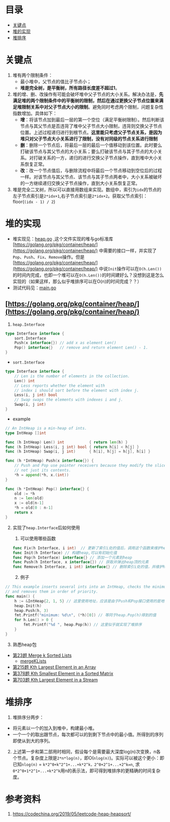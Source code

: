 # 目录
- [关键点](#关键点)
- [堆的实现](#堆的实现)
- [堆排序](#堆排序)

# 关键点
1. 堆有两个限制条件：
	- 最小堆中，父节点的值比子节点小；
	- **堆是完全树，是平衡树，所有路径长度差不超过1**。
2. 堆的增、删、改操作有可能会破坏堆中父子节点的大小关系。解决办法是，**先满足堆的两个限制条件中的平衡树的限制，然后在通过更换父子节点位置来满足堆限制关系中对父子节点大小的限制**。避免同时考虑两个限制，问题复杂性指数增加。具体如下：
	- **增**：将该节点加到最后一层的第一个空位（满足平衡树限制）。然后判断该节点与其父节点是否违背了堆中父子节点大小限制，违背则交换父子节点位置。上述过程递归进行到根节点。**这里能只考虑父子节点关系，是因为堆只对父子节点大小关系进行了限制，没有对同级的节点关系进行限制**
	- **删**：删除一个节点后，将最后一层的最后一个值移动到该位置。此时要么打破该节点与其父节点的大小关系；要么打破该节点与其子节点的大小关系。对打破关系的一方，递归的进行交换父子节点操作，直到堆中大小关系恢复正常。
	- **改**：改一个节点值后，与删除流程中将最后一个节点移动到空位后的过程一样。对该节点与其父节点、该节点与其子节点两者中，大小关系被破坏的一方继续递归交换父子节点操作，直到大小关系恢复正常。
3. 堆是完全二叉树，所以可以直接用数组来实现。数组中，索引为`idx`的节点的左子节点索引是`2*idx+1`,右子节点索引是`2*idx+2`。获取父节点索引：floor(`(idx - 1) / 2`)

# 堆的实现
- 堆实现见：[heap.go](heap.go) ,这个文件实现的堆与go标准库[https://golang.org/pkg/container/heap/](https://golang.org/pkg/container/heap/) 中需要的接口一样，并实现了`Pop`、`Push`、`Fix`、`Remove`操作。但是[https://golang.org/pkg/container/heap/](https://golang.org/pkg/container/heap/) 中说`Init`操作可以在`O(h.Len())`的时间内完成，也即一个堆可以在`O(h.Len())`的时间建好么？没想到这是怎么实现的（如果这样，那么似乎堆排序可以在O(n)的时间完成？？）
- 测试代码见：[main.go](main.go)

## [https://golang.org/pkg/container/heap/](https://golang.org/pkg/container/heap/)

1. `heap.Interface`

```go
type Interface interface {
    sort.Interface
    Push(x interface{}) // add x as element Len()
    Pop() interface{}   // remove and return element Len() - 1.
}
```

- `sort.Interface`

```go
type Interface interface {
    // Len is the number of elements in the collection.
    Len() int
    // Less reports whether the element with
    // index i should sort before the element with index j.
    Less(i, j int) bool
    // Swap swaps the elements with indexes i and j.
    Swap(i, j int)
}
```

- example

```go
// An IntHeap is a min-heap of ints.
type IntHeap []int

func (h IntHeap) Len() int           { return len(h) }
func (h IntHeap) Less(i, j int) bool { return h[i] < h[j] }
func (h IntHeap) Swap(i, j int)      { h[i], h[j] = h[j], h[i] }

func (h *IntHeap) Push(x interface{}) {
	// Push and Pop use pointer receivers because they modify the slice's length,
	// not just its contents.
	*h = append(*h, x.(int))
}

func (h *IntHeap) Pop() interface{} {
	old := *h
	n := len(old)
	x := old[n-1]
	*h = old[0 : n-1]
	return x
}
```

2. 实现了`heap.Interface`后如何使用

   1. 可以使用哪些函数

   ```go
   func Fix(h Interface, i int)  // 更新了索引i处的值后，调用这个函数来维护heap的结构
   func Init(h Interface) // 构建heap,可以有初始化值
   func Pop(h Interface) interface{} // 添加一个元素到heap
   func Push(h Interface, x interface{}) // 获取并弹出heap顶的元素
   func Remove(h Interface, i int) interface{} // 删除索引i处的值，并维护heap结构
   ```

   2. 例子

```go
// This example inserts several ints into an IntHeap, checks the minimum,
// and removes them in order of priority.
func main() {
	h := &IntHeap{2, 1, 5} // 这里使用地址，应该是由于Push和Pop接口使用的是地址。大部分情况应该都要这样
	heap.Init(h)
	heap.Push(h, 3)
	fmt.Printf("minimum: %d\n", (*h)[0]) // 等同于heap.Pop(h)得到的值
	for h.Len() > 0 {
		fmt.Printf("%d ", heap.Pop(h)) // 这里似乎就实现了堆排序
	}
}

```

3. 熟悉heap包

- [第23题 Merge k Sorted Lists](http://codechina.org/2019/05/leetcode-23-merge-k-sorted-lists-java/)
  - [mergeKLists](../../list/mergeklists/try20200405/main.go)
- [第215题 Kth Largest Element in an Array](http://codechina.org/2019/07/leetcode-215-kth-largest-element-in-an-array-heap-java/)
- [第378题 Kth Smallest Element in a Sorted Matrix](http://codechina.org/2019/07/leetcode-378-kth-smallest-element-in-a-sorted-matrix-java/)
- [第703题 Kth Largest Element in a Stream](http://codechina.org/2019/07/leetcode-703-kth-largest-element-in-a-stream-java/)

# 堆排序
1. 堆排序分两步：
- 将元素以一个的加入到堆中，构建最小堆。
- 一个一个的取出跟节点，每次都可以的到剩下节点中的最小值。所得到的序列即使从到大的序列。

2. 上述第一步和第二部用时相同，假设每个是需要最大深度log(n)次变换，n各个节点。复杂度上限是`2*n*log(n)`，即O(`nlog(n)`)。实际可以被这个更小：即已知`nlog(n)` = `k*2^0+k^2^1+...+k*2^k，2^0+2^1+...+2^k=n`, 求 `0*2^0+1*2^1+...+k*2^k`用n的表示法，即可得到堆排序的更精确的时间复杂度。

# 参考资料

1. <https://codechina.org/2019/05/leetcode-heap-heapsort/>